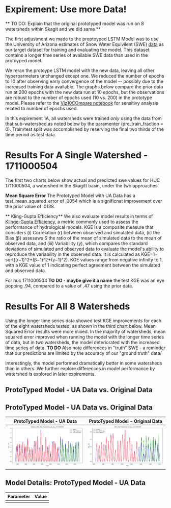 # Expirement: Use more Data! 

** TO DO: Explain that the original prototyped model was run on 8 watersheds within Skagit and we did same **

The first adjustment we made to the proptoyped LSTM Model was to use the University of Arizona estimates of Snow Water Equivilent (SWE) [data]( https://climate.arizona.edu/data/UA_SWE/) as our target dataset for training and evaluating the model. This dataset contains a longer time series of available SWE data than used in the protoyped model. 

We reran the protoype LSTM model with the new data, leaving all other hyperparmeters unchanged except one. We reduced the number of epochs to 10 after observing early convergence of the model -- possibly due to the increased training data available. The graphs below compare the prior data run at 200 epochs with the new data run at 10 epochs, but the observations are robust to the number of epochs used (10 vs. 200) in the prototype model. Please refer to the [Viz10COmpare notebook](notebooks/Prototype_Model_Results/VizHuc10Compare.ipynb) for sensitivy analysis related to number of epochs used.  

In this expirement 1A, all watersheds were trained *only* using the data from that sub-watershed,as noted below by the paramenter (pre_train_fraction = 0).  Train/test split was accomplished by reserving the final two thirds of the time period as test data. 


# Results For A Single Watershed - 1711000504

The first two charts below show actual and predicted swe values for HUC 1711000504, a watershed in the Skagitt basin, under the two approaches.

**Mean Square Error**  The Prototyped Model with UA Data has a test_mean_squared_error of .0054 which is a significnat improvement over the prior value of .0138.  

** Kling-Gupta Efficiency** We also evaluate model results in terms of [Klinge-Gupta Efficiency](https://en.wikipedia.org/wiki/Kling%E2%80%93Gupta_efficiency), a metric commonly used to assess the performance of hydrological models. KGE is a composite measure that considers (i) Correlation (r) between observed and simulated data, (ii) the Bias (β) assesaws S the ratio of the mean of simulated data to the mean of observed data, and (iii) Variability (y), which compares the standard deviations of simulated and observed data to evaluate the model's ability to reproduce the variability in the observed data.  It is calculated as KGE=1− sqrt((r−1)^2+(β−1)^2+(γ−1)^2).  KGE values range from negative infinity to 1, with a KGE value of 1 indicating perfect agreement between the simulated and observed data. 

For huc 1711000504 **TO DO - maybe give it a name** the test KGE was an eye popping .94, compared to a value of .47 using the prior data.  

# Results For All 8 Watersheds 

Using the longer time series data showed test KGE improvements for each of the eight watersheds tested, as shown in the third chart below. Mean Squared Error results were more mixed. In the majority of watersheds, mean squared error improved when running the model with the longer time series of data, but in two watersheds, the model deteriorated with the increased time series of data. **TO DO** Also note differences in "truth" SWE - a reminder that our predictions are limited by the accuracy of our "ground truth" data/  

Interestingly, the model performed dramatically better in some watersheds than in others. We further explore differences in model performance by watershed is explored in later expirements. 


## ProtoTyped Model - UA Data vs. Original Data

## ProtoTyped Model - UA Data vs. Original Data

| ProtoTyped Model - UA Data | ProtoTyped Model - Original Data |
|----------------------------|---------------------------------|
| ![UA Data](../notebooks/Prototype_Model_Results/charts/UAData_SWE_Post_Predictions_for_huc_1711000504.png) | ![Original Data](../notebooks/Prototype_Model_Results/charts/SWE_Post_Predictions_for_huc_1711000504.png) |


## 



## Model Details: ProtoTyped Model - UA Data 
| Parameter           | Value                       |
|---------------------|-----------------------------|
||


